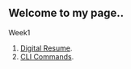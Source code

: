 ## Welcome to my page..

Week1
1. [Digital Resume](https://saidyein.github.io/HYF-Module-HTMLCSSGIT/week1).
2. [CLI Commands](https://saidyein.github.io/HYF-Module-HTMLCSSGIT/week1/Answers-to-Questions.txt).
